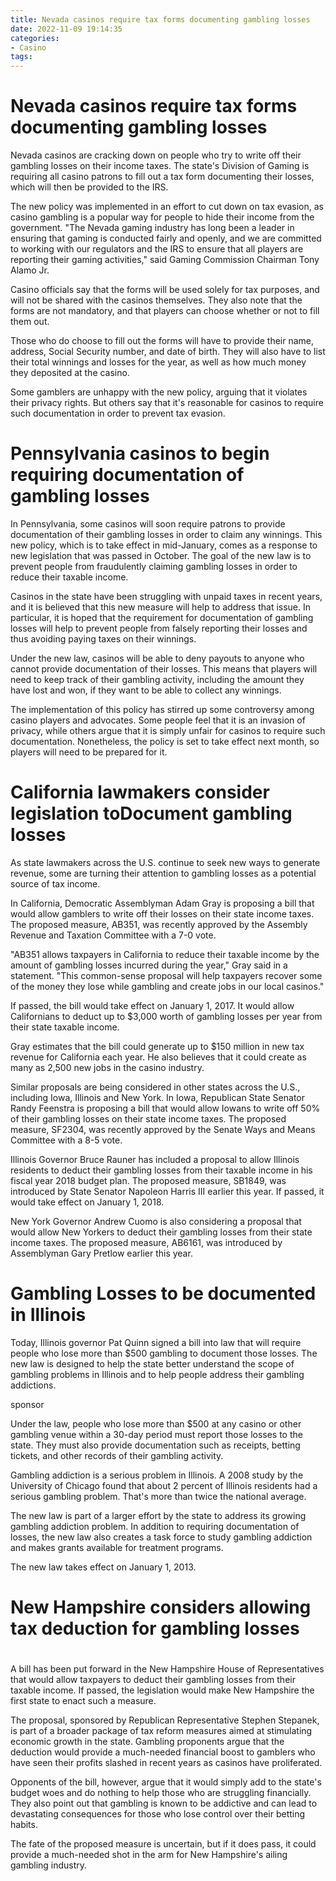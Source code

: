 ```yaml
---
title: Nevada casinos require tax forms documenting gambling losses
date: 2022-11-09 19:14:35
categories:
- Casino
tags:
---
```



#  Nevada casinos require tax forms documenting gambling losses

Nevada casinos are cracking down on people who try to write off their gambling losses on their income taxes. The state's Division of Gaming is requiring all casino patrons to fill out a tax form documenting their losses, which will then be provided to the IRS.

The new policy was implemented in an effort to cut down on tax evasion, as casino gambling is a popular way for people to hide their income from the government. "The Nevada gaming industry has long been a leader in ensuring that gaming is conducted fairly and openly, and we are committed to working with our regulators and the IRS to ensure that all players are reporting their gaming activities," said Gaming Commission Chairman Tony Alamo Jr.

Casino officials say that the forms will be used solely for tax purposes, and will not be shared with the casinos themselves. They also note that the forms are not mandatory, and that players can choose whether or not to fill them out.

Those who do choose to fill out the forms will have to provide their name, address, Social Security number, and date of birth. They will also have to list their total winnings and losses for the year, as well as how much money they deposited at the casino.

Some gamblers are unhappy with the new policy, arguing that it violates their privacy rights. But others say that it's reasonable for casinos to require such documentation in order to prevent tax evasion.

#  Pennsylvania casinos to begin requiring documentation of gambling losses

In Pennsylvania, some casinos will soon require patrons to provide documentation of their gambling losses in order to claim any winnings. This new policy, which is to take effect in mid-January, comes as a response to new legislation that was passed in October. The goal of the new law is to prevent people from fraudulently claiming gambling losses in order to reduce their taxable income.

Casinos in the state have been struggling with unpaid taxes in recent years, and it is believed that this new measure will help to address that issue. In particular, it is hoped that the requirement for documentation of gambling losses will help to prevent people from falsely reporting their losses and thus avoiding paying taxes on their winnings.

Under the new law, casinos will be able to deny payouts to anyone who cannot provide documentation of their losses. This means that players will need to keep track of their gambling activity, including the amount they have lost and won, if they want to be able to collect any winnings.

The implementation of this policy has stirred up some controversy among casino players and advocates. Some people feel that it is an invasion of privacy, while others argue that it is simply unfair for casinos to require such documentation. Nonetheless, the policy is set to take effect next month, so players will need to be prepared for it.

#  California lawmakers consider legislation toDocument gambling losses

As state lawmakers across the U.S. continue to seek new ways to generate revenue, some are turning their attention to gambling losses as a potential source of tax income.

In California, Democratic Assemblyman Adam Gray is proposing a bill that would allow gamblers to write off their losses on their state income taxes. The proposed measure, AB351, was recently approved by the Assembly Revenue and Taxation Committee with a 7-0 vote.

"AB351 allows taxpayers in California to reduce their taxable income by the amount of gambling losses incurred during the year," Gray said in a statement. "This common-sense proposal will help taxpayers recover some of the money they lose while gambling and create jobs in our local casinos."

If passed, the bill would take effect on January 1, 2017. It would allow Californians to deduct up to $3,000 worth of gambling losses per year from their state taxable income.

Gray estimates that the bill could generate up to $150 million in new tax revenue for California each year. He also believes that it could create as many as 2,500 new jobs in the casino industry.

Similar proposals are being considered in other states across the U.S., including Iowa, Illinois and New York. In Iowa, Republican State Senator Randy Feenstra is proposing a bill that would allow Iowans to write off 50% of their gambling losses on their state income taxes. The proposed measure, SF2304, was recently approved by the Senate Ways and Means Committee with a 8-5 vote.

Illinois Governor Bruce Rauner has included a proposal to allow Illinois residents to deduct their gambling losses from their taxable income in his fiscal year 2018 budget plan. The proposed measure, SB1849, was introduced by State Senator Napoleon Harris III earlier this year. If passed, it would take effect on January 1, 2018.

New York Governor Andrew Cuomo is also considering a proposal that would allow New Yorkers to deduct their gambling losses from their state income taxes. The proposed measure, AB6161, was introduced by Assemblyman Gary Pretlow earlier this year.

#  Gambling Losses to be documented in Illinois

Today, Illinois governor Pat Quinn signed a bill into law that will require people who lose more than $500 gambling to document those losses. The new law is designed to help the state better understand the scope of gambling problems in Illinois and to help people address their gambling addictions.

sponsor

Under the law, people who lose more than $500 at any casino or other gambling venue within a 30-day period must report those losses to the state. They must also provide documentation such as receipts, betting tickets, and other records of their gambling activity.

Gambling addiction is a serious problem in Illinois. A 2008 study by the University of Chicago found that about 2 percent of Illinois residents had a serious gambling problem. That's more than twice the national average.

The new law is part of a larger effort by the state to address its growing gambling addiction problem. In addition to requiring documentation of losses, the new law also creates a task force to study gambling addiction and makes grants available for treatment programs.

The new law takes effect on January 1, 2013.

#  New Hampshire considers allowing tax deduction for gambling losses

#


A bill has been put forward in the New Hampshire House of Representatives that would allow taxpayers to deduct their gambling losses from their taxable income. If passed, the legislation would make New Hampshire the first state to enact such a measure.

The proposal, sponsored by Republican Representative Stephen Stepanek, is part of a broader package of tax reform measures aimed at stimulating economic growth in the state. Gambling proponents argue that the deduction would provide a much-needed financial boost to gamblers who have seen their profits slashed in recent years as casinos have proliferated.

Opponents of the bill, however, argue that it would simply add to the state's budget woes and do nothing to help those who are struggling financially. They also point out that gambling is known to be addictive and can lead to devastating consequences for those who lose control over their betting habits.

The fate of the proposed measure is uncertain, but if it does pass, it could provide a much-needed shot in the arm for New Hampshire's ailing gambling industry.